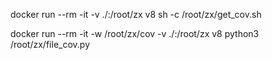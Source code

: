 docker run --rm -it -v ./:/root/zx v8 sh -c /root/zx/get_cov.sh

docker run --rm -it -w /root/zx/cov -v ./:/root/zx v8 python3 /root/zx/file_cov.py
